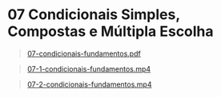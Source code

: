 # 07 Condicionais Simples, Compostas e Múltipla Escolha 

>[07-condicionais-fundamentos.pdf](/primeiro-periodo/pec/videoaulas-teoricas-slides/07/07-condicionais-fundamentos.pdf) 

>[07-1-condicionais-fundamentos.mp4](https://drive.google.com/file/d/1Vdn7qHriNpS7MR2lQydbEhfKfmOGk10-/view)

>[07-2-condicionais-fundamentos.mp4](https://drive.google.com/file/d/1VZhIn0ylbedoH2rpKoytxfmuCuwdBzaP/view)
